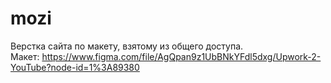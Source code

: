 # mozi
Верстка сайта по макету, взятому из общего доступа. <br>
Макет: https://www.figma.com/file/AgQpan9z1UbBNkYFdl5dxg/Upwork-2-YouTube?node-id=1%3A89380
